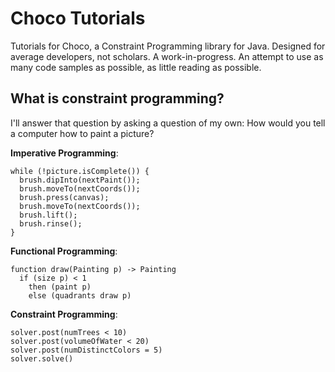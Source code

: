 # Choco Tutorials

Tutorials for Choco, a Constraint Programming library for Java. Designed for average developers, not scholars. A work-in-progress. An attempt to use as many code samples as possible, as little reading as possible.

## What is constraint programming?

I'll answer that question by asking a question of my own: How would you tell a computer how to paint a picture?

**Imperative Programming**:

    while (!picture.isComplete()) {
      brush.dipInto(nextPaint());
      brush.moveTo(nextCoords());
      brush.press(canvas);
      brush.moveTo(nextCoords());
      brush.lift();
      brush.rinse();
    }

**Functional Programming**:

    function draw(Painting p) -> Painting
      if (size p) < 1
        then (paint p)
        else (quadrants draw p)

**Constraint Programming**:

    solver.post(numTrees < 10)
    solver.post(volumeOfWater < 20)
    solver.post(numDistinctColors = 5)
    solver.solve()

